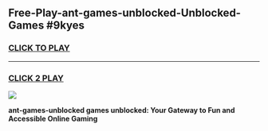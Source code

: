 
## Free-Play-ant-games-unblocked-Unblocked-Games #9kyes
<h3>
<a href="https://news.freeplayer.one?title=ant-games-unblocked&ref=8M">CLICK TO PLAY</a></h3>
<hr>

<h3>
<a href="https://news.freeplayer.one?title=ant-games-unblocked&ref=8M">CLICK 2 PLAY</a>
  
</h3>

<a href="https://news.freeplayer.one?title=ant-games-unblocked&ref=8M"><img src="https://clearcache.store/games.png"></a>


**ant-games-unblocked games unblocked: Your Gateway to Fun and Accessible Online Gaming**
